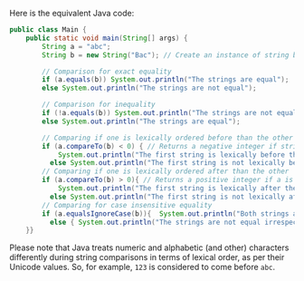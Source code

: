 Here is the equivalent Java code:

```java
public class Main {
    public static void main(String[] args) {
        String a = "abc";
        String b = new String("Bac"); // Create an instance of string b. 

        // Comparison for exact equality
        if (a.equals(b)) System.out.println("The strings are equal"); 
        else System.out.println("The strings are not equal");  

        // Comparison for inequality
        if (!a.equals(b)) System.out.println("The strings are not equal");
        else System.out.println("The strings are equal"); 

        // Comparing if one is lexically ordered before than the other
        if (a.compareTo(b) < 0) { // Returns a negative integer if string a is lexographically less than b.
            System.out.println("The first string is lexically before the second");  }
          else System.out.println("The first string is not lexically before the second");   
        // Comparing if one is lexically ordered after than the other 
        if (a.compareTo(b) > 0){ // Returns a positive integer if a is lexographically greater than b.  
            System.out.println("The first string is lexically after the second"); }    
          else System.out.println("The first string is not lexically after the second"); 
        // Comparing for case insensitive equality
        if (a.equalsIgnoreCase(b)){  System.out.println("Both strings are equal when ignoring case");}   
          else { System.out.println("The strings are not equal irrespective of case"); }    
    }}
``` 

Please note that Java treats numeric and alphabetic (and other) characters differently during string comparisons in terms of lexical order, as per their Unicode values. So, for example, `123` is considered to come before `abc`.
